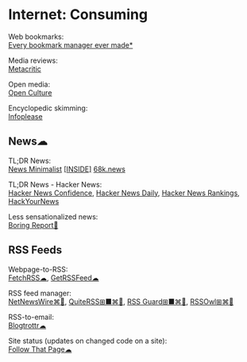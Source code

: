 # Internet: Consuming

Web bookmarks:  
[Every bookmark manager ever made*](https://bookmarkos.com/every-bookmark-manager-ever-made)

Media reviews:  
[Metacritic](https://www.metacritic.com/)

Open media:  
[Open Culture](https://www.openculture.com/)

Encyclopedic skimming:  
[Infoplease](https://www.infoplease.com/)

## News☁

TL;DR News:  
[News Minimalist](https://www.newsminimalist.com/)
[[INSIDE]](https://inside.com/)
[68k.news](http://68k.news/)

TL;DR News - Hacker News:  
[Hacker News Confidence](http://hn.elijames.org/),
[Hacker News Daily](https://www.daemonology.net/hn-daily/),
[Hacker News Rankings](https://hnrankings.info/),
[HackYourNews](https://hackyournews.com/)

Less sensationalized news:  
[Boring Report🍎](https://www.boringreport.org/)

## RSS Feeds

Webpage-to-RSS:  
[FetchRSS☁](https://fetchrss.com/),
[GetRSSFeed☁](https://getrssfeed.com/)

RSS feed manager:  
[NetNewsWire⌘🍎](https://netnewswire.com/),
[QuiteRSS⊞■⌘🐧](https://quiterss.org/),
[RSS Guard⊞■⌘🐧](https://github.com/martinrotter/rssguard),
[RSSOwl⊞⌘🐧](https://www.rssowl.org/)

RSS-to-email:  
[Blogtrottr☁](https://blogtrottr.com)

Site status (updates on changed code on a site):  
[Follow That Page☁](https://www.followthatpage.com/)
